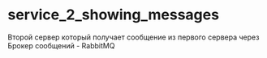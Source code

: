 # service_2_showing_messages
Второй сервер который получает сообщение из первого сервера через Брокер сообщений - RabbitMQ
